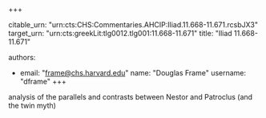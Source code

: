 +++


citable_urn: "urn:cts:CHS:Commentaries.AHCIP:Iliad.11.668-11.671.rcsbJX3"
target_urn: "urn:cts:greekLit:tlg0012.tlg001:11.668-11.671"
title: "Iliad 11.668-11.671"

authors:
- email: "frame@chs.harvard.edu"
  name: "Douglas Frame"
  username: "dframe"
+++

<p>analysis of the parallels and contrasts between Nestor and Patroclus (and the twin myth)</p>